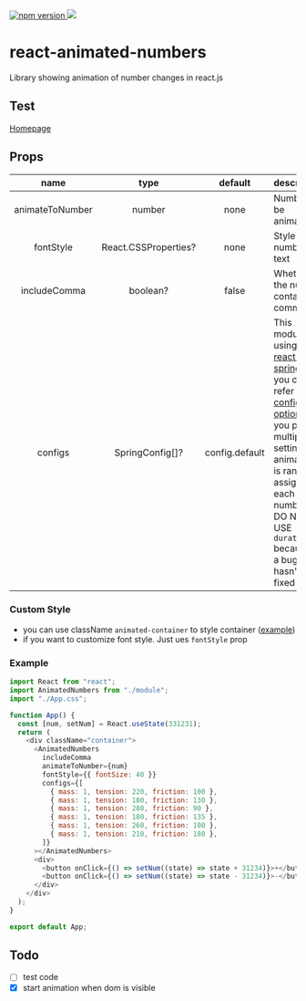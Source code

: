 <a href="https://www.npmjs.com/package/react-animated-numbers">
<img alt="npm version" src="http://img.shields.io/npm/v/react-animated-numbers.svg?style=flat-square">
</a>
<a href="https://www.npmjs.com/package/react-animated-numbers">
<img src="http://img.shields.io/npm/dm/react-animated-numbers.svg?style=flat-square">
</a>

# react-animated-numbers

Library showing animation of number changes in react.js

## Test

[Homepage](https://optimistic-noyce-cf2473.netlify.app/)

## Props

|      name       |         type         |    default     | description                                                                                                                                                                                                                                                                                               |
| :-------------: | :------------------: | :------------: | --------------------------------------------------------------------------------------------------------------------------------------------------------------------------------------------------------------------------------------------------------------------------------------------------------- |
| animateToNumber |        number        |      none      | Number to be animated                                                                                                                                                                                                                                                                                     |
|    fontStyle    | React.CSSProperties? |      none      | Style of number text                                                                                                                                                                                                                                                                                      |
|  includeComma   |       boolean?       |     false      | Whether the number contains commas                                                                                                                                                                                                                                                                        |
|     configs     |   SpringConfig[]?    | config.default | This module is using [react-spring](https://www.react-spring.io) and you can refer to this [config option](https://react-spring.io/common/configs). If you pass multiple settings, an animation is randomly assigned to each number. _ DO NOT USE `duration` because of a bug that hasn't been fixed yet_ |

### Custom Style

- you can use className `animated-container` to style container ([example](https://github.com/heyman333/react-animated-numbers/blob/master/example/src/App.css))
- if you want to customize font style. Just ues `fontStyle` prop

### Example

```js
import React from "react";
import AnimatedNumbers from "./module";
import "./App.css";

function App() {
  const [num, setNum] = React.useState(331231);
  return (
    <div className="container">
      <AnimatedNumbers
        includeComma
        animateToNumber={num}
        fontStyle={{ fontSize: 40 }}
        configs={[
          { mass: 1, tension: 220, friction: 100 },
          { mass: 1, tension: 180, friction: 130 },
          { mass: 1, tension: 280, friction: 90 },
          { mass: 1, tension: 180, friction: 135 },
          { mass: 1, tension: 260, friction: 100 },
          { mass: 1, tension: 210, friction: 180 },
        ]}
      ></AnimatedNumbers>
      <div>
        <button onClick={() => setNum((state) => state + 31234)}>+</button>
        <button onClick={() => setNum((state) => state - 31234)}>-</button>
      </div>
    </div>
  );
}

export default App;
```

## Todo

- [ ] test code
- [x] start animation when dom is visible
